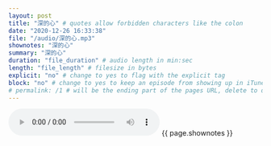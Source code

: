 ```yaml
---
layout: post
title: "深的心" # quotes allow forbidden characters like the colon
date: "2020-12-26 16:33:38"
file: "/audio/深的心.mp3"
shownotes: "深的心"
summary: "深的心"
duration: "file_duration" # audio length in min:sec
length: "file_length" # filesize in bytes
explicit: "no" # change to yes to flag with the explicit tag
block: "no" # change to yes to keep an episode from showing up in iTunes
# permalink: /1 # will be the ending part of the pages URL, delete to default to the title
---
```


<audio controls>
<source src="{{site.url}}{{site.baseurl}}{{ page.file }}" type="audio/x-mp3">
Your browser does not support the audio element.
</audio>
{{ page.shownotes }}
